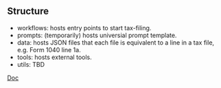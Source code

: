 
## Structure
- workflows: hosts entry points to start tax-filing.
- prompts: (temporarily) hosts universial prompt template.
- data: hosts JSON files that each file is equivalent to a line in a tax file, e.g. Form 1040 line 1a.
- tools: hosts external tools.
- utils: TBD

[Doc](https://docs.google.com/document/d/1QmEKtMF32yeI8LRa6kSqXd_i4_cHzwn1duBNWsKWJ4U/edit?usp=sharing)